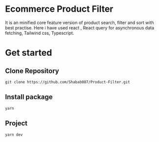 # Ecommerce Product Filter

It is an minified core feature version of product search, filter and sort with best practise. Here i have used react , React query for asynchronous data fetching, Tailwind css, Typescript.

# Get started

## Clone Repository

```
git clone https://github.com/Shabab007/Product-Filter.git
```

## Install package

```
yarn
```

## Project

```
yarn dev
```
